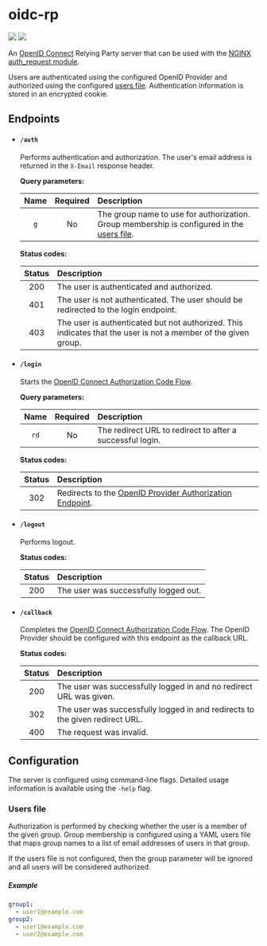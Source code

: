 # oidc-rp

[![](https://img.shields.io/github/workflow/status/pkoenig10/oidc-rp/CI?label=ci)][actions]
[![](https://img.shields.io/github/workflow/status/pkoenig10/oidc-rp/Release?label=release)][actions]

An [OpenID Connect](https://openid.net/connect/) Relying Party server that can be used with the [NGINX](https://www.nginx.com/) [auth_request module](http://nginx.org/en/docs/http/ngx_http_auth_request_module.html).

Users are authenticated using the configured OpenID Provider and authorized using the configured [users file](#users-file).
Authentication information is stored in an encrypted cookie.

## Endpoints

- #### `/auth`

	Performs authentication and authorization. The user's email address is returned in the `X-Email` response header.

    **Query parameters:**

    | Name | Required | Description |
    | :-: | :-: | :- |
    | `g` | No | The group name to use for authorization. Group membership is configured in the [users file](#users-file). |

    **Status codes:**

    | Status | Description |
    | :-: | :- |
    | 200 | The user is authenticated and authorized. |
    | 401 | The user is not authenticated. The user should be redirected to the login endpoint. |
    | 403 | The user is authenticated but not authorized. This indicates that the user is not a member of the given group. |

- #### `/login`

    Starts the [OpenID Connect Authorization Code Flow](https://openid.net/specs/openid-connect-core-1_0.html#CodeFlowAuth).

    **Query parameters:**

    | Name | Required | Description |
    | :-: | :-: | :- |
    | `rd` | No | The redirect URL to redirect to after a successful login. |

    **Status codes:**

    | Status | Description |
    | :-: | :- |
    | 302 | Redirects to the [OpenID Provider Authorization Endpoint](https://openid.net/specs/openid-connect-core-1_0.html#AuthorizationEndpoint). |

- #### `/logout`

    Performs logout.

    **Status codes:**

    | Status | Description |
    | :-: | :- |
    | 200 | The user was successfully logged out. |

- #### `/callback`

    Completes the [OpenID Connect Authorization Code Flow](https://openid.net/specs/openid-connect-core-1_0.html#CodeFlowAuth). The OpenID Provider should be configured with this endpoint as the callback URL.

    **Status codes:**

    | Status | Description |
    | :-: | :- |
    | 200 | The user was successfully logged in and no redirect URL was given. |
    | 302 | The user was successfully logged in and redirects to the given redirect URL. |
    | 400 | The request was invalid. |

## Configuration

The server is configured using command-line flags. Detailed usage information is available using the `-help` flag.

### Users file

Authorization is performed by checking whether the user is a member of the given group. Group membership is configured using a YAML users file that maps group names to a list of email addresses of users in that group.

If the users file is not configured, then the group parameter will be ignored and all users will be considered authorized.

##### Example

```yaml
group1:
  - user1@example.com
group2:
  - user1@example.com
  - user2@example.com
```

[actions]: https://github.com/pkoenig10/oidc-rp/actions
